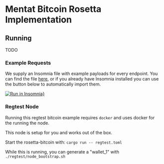 # Mentat Bitcoin Rosetta Implementation

## Running

TODO

### Example Requests

We supply an Insomnia file with example payloads for every endpoint. You can find the file [here](tools/Insomnia_example_payloads.json), or if you already have Insomnia installed you can use the button below to automatically import them.

[![Run in Insomnia}](https://insomnia.rest/images/run.svg)](#insomnia://app/import?uri=https://github.com/monadicus/rosetta-bitcoin/blob/main/tools/Insomnia_example_payloads.json)

### Regtest Node

Running this regtest bitcoin example requires `docker` and uses docker for the running the node.

This node is setup for you and works out of the box.

Start the rosetta-bitcoin with: `cargo run -- regtest.toml`

While this is running, you can generate a "wallet_1" with `./regtest/node_bootstrap.sh`
